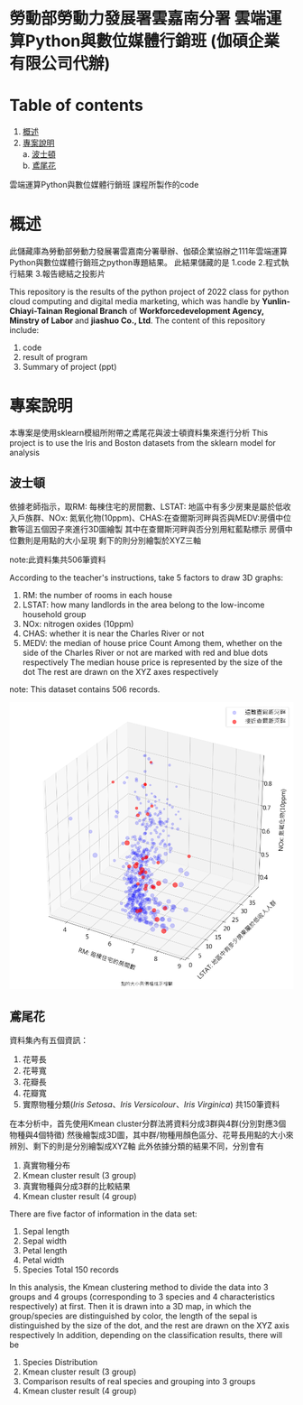 # 勞動部勞動力發展署雲嘉南分署 雲端運算Python與數位媒體行銷班 (伽碩企業有限公司代辦)
# Table of contents
1. [概述](#概述)
2. [專案說明](#專案說明)</br>
    a. [波士頓](#波士頓)</br>
    b. [鳶尾花](#鳶尾花)</br>


雲端運算Python與數位媒體行銷班  課程所製作的code

# 概述
此儲藏庫為勞動部勞動力發展署雲嘉南分署舉辦、伽碩企業協辦之111年雲端運算Python與數位媒體行銷班之python專題結果。
此結果儲藏的是
1.code
2.程式執行結果
3.報告總結之投影片

This repository is the results of the python project of 2022 class for python cloud computing and digital media marketing, which was handle by <b>Yunlin-Chiayi-Tainan Regional Branch</b> of <b>Workforcedevelopment Agency, Minstry of Labor </b> and <b>jiashuo Co., Ltd</b>.
The content of this repository include:
1. code
2. result of program
3. Summary of project (ppt)

# 專案說明
本專案是使用sklearn模組所附帶之鳶尾花與波士頓資料集來進行分析
This project is to use the Iris and Boston datasets from the sklearn model for analysis

## 波士頓
依據老師指示，取RM: 每棟住宅的房間數、LSTAT: 地區中有多少房東是屬於低收入戶族群、NOx: 氮氧化物(10ppm)、CHAS:在查爾斯河畔與否與MEDV:房價中位數等這五個因子來進行3D圖繪製
其中在查爾斯河畔與否分別用紅藍點標示
房價中位數則是用點的大小呈現
剩下的則分別繪製於XYZ三軸

note:此資料集共506筆資料

According to the teacher's instructions, take 5 factors to draw 3D graphs: 
1. RM: the number of rooms in each house
2. LSTAT: how many landlords in the area belong to the low-income household group
3. NOx: nitrogen oxides (10ppm)
4. CHAS: whether it is near the Charles River or not
5. MEDV: the median of house price Count
Among them, whether on the side of the Charles River or not are marked with red and blue dots respectively
The median house price is represented by the size of the dot
The rest are drawn on the XYZ axes respectively

note: This dataset contains 506 records.

![BOSTON](result/波士頓房價與因子散佈圖(scatter).png "波士頓房價與因子散佈圖(scatter)")


## 鳶尾花
資料集內有五個資訊：
1. 花萼長
2. 花萼寬
3. 花瓣長
4. 花瓣寬
5. 實際物種分類(<I>Iris Setosa</I>、<I>Iris Versicolour</I>、<I>Iris Virginica</I>)
共150筆資料

在本分析中，首先使用Kmean cluster分群法將資料分成3群與4群(分別對應3個物種與4個特徵)
然後繪製成3D圖，其中群/物種用顏色區分、花萼長用點的大小來辨別、剩下的則是分別繪製成XYZ軸
此外依據分類的結果不同，分別會有
1. 真實物種分布
2. Kmean cluster result (3 group)
3. 真實物種與分成3群的比較結果
4. Kmean cluster result (4 group)


There are five factor of information in the data set:
1. Sepal length
2. Sepal width
3. Petal length
4. Petal width
5. Species 
Total 150 records

In this analysis, the Kmean clustering method to divide the data into 3 groups and 4 groups (corresponding to 3 species and 4 characteristics respectively) at first.
Then it is drawn into a 3D map, in which the group/species are distinguished by color, the length of the sepal is distinguished by the size of the dot, and the rest are drawn on the XYZ axis respectively
In addition, depending on the classification results, there will be
1. Species Distribution
2. Kmean cluster result (3 group)
3. Comparison results of real species and grouping into 3 groups
4. Kmean cluster result (4 group)

